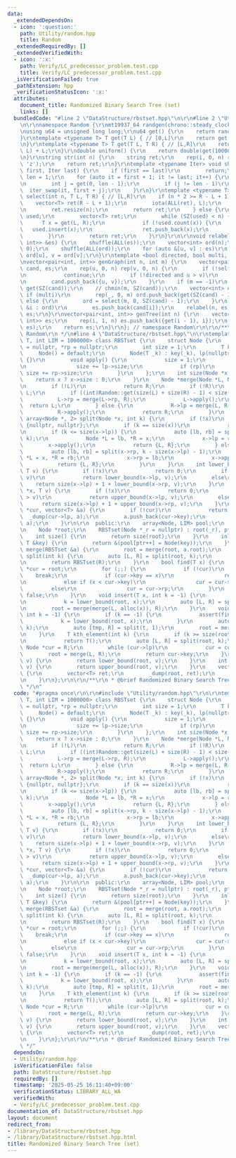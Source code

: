 ```yaml
---
data:
  _extendedDependsOn:
  - icon: ':question:'
    path: Utility/random.hpp
    title: Random
  _extendedRequiredBy: []
  _extendedVerifiedWith:
  - icon: ':x:'
    path: Verify/LC_predecessor_problem.test.cpp
    title: Verify/LC_predecessor_problem.test.cpp
  _isVerificationFailed: true
  _pathExtension: hpp
  _verificationStatusIcon: ':x:'
  attributes:
    document_title: Randomized Binary Search Tree (set)
    links: []
  bundledCode: "#line 2 \"DataStructure/rbstset.hpp\"\n\r\n#line 2 \"Utility/random.hpp\"\
    \n\r\nnamespace Random {\r\nmt19937_64 randgen(chrono::steady_clock::now().time_since_epoch().count());\r\
    \nusing u64 = unsigned long long;\r\nu64 get() {\r\n    return randgen();\r\n\
    }\r\ntemplate <typename T> T get(T L) { // [0,L]\r\n    return get() % (L + 1);\r\
    \n}\r\ntemplate <typename T> T get(T L, T R) { // [L,R]\r\n    return get(R -\
    \ L) + L;\r\n}\r\ndouble uniform() {\r\n    return double(get(1000000000)) / 1000000000;\r\
    \n}\r\nstring str(int n) {\r\n    string ret;\r\n    rep(i, 0, n) ret += get('a',\
    \ 'z');\r\n    return ret;\r\n}\r\ntemplate <typename Iter> void shuffle(Iter\
    \ first, Iter last) {\r\n    if (first == last)\r\n        return;\r\n    int\
    \ len = 1;\r\n    for (auto it = first + 1; it != last; it++) {\r\n        len++;\r\
    \n        int j = get(0, len - 1);\r\n        if (j != len - 1)\r\n          \
    \  iter_swap(it, first + j);\r\n    }\r\n}\r\ntemplate <typename T> vector<T>\
    \ select(int n, T L, T R) { // [L,R]\r\n    if (n * 2 >= R - L + 1) {\r\n    \
    \    vector<T> ret(R - L + 1);\r\n        iota(ALL(ret), L);\r\n        shuffle(ALL(ret));\r\
    \n        ret.resize(n);\r\n        return ret;\r\n    } else {\r\n        unordered_set<T>\
    \ used;\r\n        vector<T> ret;\r\n        while (SZ(used) < n) {\r\n      \
    \      T x = get(L, R);\r\n            if (!used.count(x)) {\r\n             \
    \   used.insert(x);\r\n                ret.push_back(x);\r\n            }\r\n\
    \        }\r\n        return ret;\r\n    }\r\n}\r\n\r\nvoid relabel(int n, vector<pair<int,\
    \ int>> &es) {\r\n    shuffle(ALL(es));\r\n    vector<int> ord(n);\r\n    iota(ALL(ord),\
    \ 0);\r\n    shuffle(ALL(ord));\r\n    for (auto &[u, v] : es)\r\n        u =\
    \ ord[u], v = ord[v];\r\n}\r\ntemplate <bool directed, bool multi, bool self>\r\
    \nvector<pair<int, int>> genGraph(int n, int m) {\r\n    vector<pair<int, int>>\
    \ cand, es;\r\n    rep(u, 0, n) rep(v, 0, n) {\r\n        if (!self and u == v)\r\
    \n            continue;\r\n        if (!directed and u > v)\r\n            continue;\r\
    \n        cand.push_back({u, v});\r\n    }\r\n    if (m == -1)\r\n        m =\
    \ get(SZ(cand));\r\n    // chmin(m, SZ(cand));\r\n    vector<int> ord;\r\n   \
    \ if (multi)\r\n        rep(_, 0, m) ord.push_back(get(SZ(cand) - 1));\r\n   \
    \ else {\r\n        ord = select(m, 0, SZ(cand) - 1);\r\n    }\r\n    for (auto\
    \ &i : ord)\r\n        es.push_back(cand[i]);\r\n    relabel(n, es);\r\n    return\
    \ es;\r\n}\r\nvector<pair<int, int>> genTree(int n) {\r\n    vector<pair<int,\
    \ int>> es;\r\n    rep(i, 1, n) es.push_back({get(i - 1), i});\r\n    relabel(n,\
    \ es);\r\n    return es;\r\n}\r\n}; // namespace Random\r\n\r\n/**\r\n * @brief\
    \ Random\r\n */\n#line 4 \"DataStructure/rbstset.hpp\"\n\r\ntemplate <typename\
    \ T, int LIM = 1000000> class RBSTset {\r\n    struct Node {\r\n        Node *lp\
    \ = nullptr, *rp = nullptr;\r\n        int size = 1;\r\n        T key;\r\n   \
    \     Node() = default;\r\n        Node(T _k) : key(_k), lp(nullptr), rp(nullptr)\
    \ {}\r\n        void apply() {\r\n            size = 1;\r\n            if (lp)\r\
    \n                size += lp->size;\r\n            if (rp)\r\n               \
    \ size += rp->size;\r\n        }\r\n    };\r\n    int size(Node *x) {\r\n    \
    \    return x ? x->size : 0;\r\n    }\r\n    Node *merge(Node *L, Node *R) {\r\
    \n        if (!L)\r\n            return R;\r\n        if (!R)\r\n            return\
    \ L;\r\n        if ((int)Random::get(size(L) + size(R) - 1) < size(L)) {\r\n \
    \           L->rp = merge(L->rp, R);\r\n            L->apply();\r\n          \
    \  return L;\r\n        } else {\r\n            R->lp = merge(L, R->lp);\r\n \
    \           R->apply();\r\n            return R;\r\n        }\r\n    }\r\n   \
    \ array<Node *, 2> split(Node *x, int k) {\r\n        if (!x)\r\n            return\
    \ {nullptr, nullptr};\r\n        if (k == size(x))\r\n            return {x, nullptr};\r\
    \n        if (k <= size(x->lp)) {\r\n            auto [lb, rb] = split(x->lp,\
    \ k);\r\n            Node *L = lb, *R = x;\r\n            x->lp = rb;\r\n    \
    \        x->apply();\r\n            return {L, R};\r\n        } else {\r\n   \
    \         auto [lb, rb] = split(x->rp, k - size(x->lp) - 1);\r\n            Node\
    \ *L = x, *R = rb;\r\n            x->rp = lb;\r\n            x->apply();\r\n \
    \           return {L, R};\r\n        }\r\n    }\r\n    int lower_bound(Node *x,\
    \ T v) {\r\n        if (!x)\r\n            return 0;\r\n        if (x->key >=\
    \ v)\r\n            return lower_bound(x->lp, v);\r\n        else\r\n        \
    \    return size(x->lp) + 1 + lower_bound(x->rp, v);\r\n    }\r\n    int upper_bound(Node\
    \ *x, T v) {\r\n        if (!x)\r\n            return 0;\r\n        if (x->key\
    \ > v)\r\n            return upper_bound(x->lp, v);\r\n        else\r\n      \
    \      return size(x->lp) + 1 + upper_bound(x->rp, v);\r\n    }\r\n    void _dump(Node\
    \ *cur, vector<T> &a) {\r\n        if (!cur)\r\n            return;\r\n      \
    \  _dump(cur->lp, a);\r\n        a.push_back(cur->key);\r\n        _dump(cur->rp,\
    \ a);\r\n    }\r\n\r\n  public:\r\n    array<Node, LIM> pool;\r\n    int ptr;\r\
    \n    Node *root;\r\n    RBSTset(Node *_r = nullptr) : root(_r), ptr(0) {}\r\n\
    \    int size() {\r\n        return size(root);\r\n    }\r\n    inline Node *alloc(const\
    \ T &key) {\r\n        return &(pool[ptr++] = Node(key));\r\n    }\r\n    void\
    \ merge(RBSTset &a) {\r\n        root = merge(root, a.root);\r\n    }\r\n    RBSTset\
    \ split(int k) {\r\n        auto [L, R] = split(root, k);\r\n        root = L;\r\
    \n        return RBSTset(R);\r\n    }\r\n    bool find(T x) {\r\n        Node\
    \ *cur = root;\r\n        for (;;) {\r\n            if (!cur)\r\n            \
    \    break;\r\n            if (cur->key == x)\r\n                return true;\r\
    \n            else if (x < cur->key)\r\n                cur = cur->lp;\r\n   \
    \         else\r\n                cur = cur->rp;\r\n        }\r\n        return\
    \ false;\r\n    }\r\n    void insert(T x, int k = -1) {\r\n        if (k == -1)\r\
    \n            k = lower_bound(root, x);\r\n        auto [L, R] = split(root, k);\r\
    \n        root = merge(merge(L, alloc(x)), R);\r\n    }\r\n    void erase(T x,\
    \ int k = -1) {\r\n        if (k == -1) {\r\n            assert(find(x));\r\n\
    \            k = lower_bound(root, x);\r\n        }\r\n        auto [L, t] = split(root,\
    \ k);\r\n        auto [tmp, R] = split(t, 1);\r\n        root = merge(L, R);\r\
    \n    }\r\n    T kth_element(int k) {\r\n        if (k >= size(root) or k < 0)\r\
    \n            return T();\r\n        auto [L, R] = split(root, k);\r\n       \
    \ Node *cur = R;\r\n        while (cur->lp)\r\n            cur = cur->lp;\r\n\
    \        root = merge(L, R);\r\n        return cur->key;\r\n    }\r\n    int lower_bound(T\
    \ v) {\r\n        return lower_bound(root, v);\r\n    }\r\n    int upper_bound(T\
    \ v) {\r\n        return upper_bound(root, v);\r\n    }\r\n    vector<T> dump()\
    \ {\r\n        vector<T> ret;\r\n        _dump(root, ret);\r\n        return ret;\r\
    \n    }\r\n};\r\n\r\n/**\r\n * @brief Randomized Binary Search Tree (set)\r\n\
    \ */\n"
  code: "#pragma once\r\n\r\n#include \"Utility/random.hpp\"\r\n\r\ntemplate <typename\
    \ T, int LIM = 1000000> class RBSTset {\r\n    struct Node {\r\n        Node *lp\
    \ = nullptr, *rp = nullptr;\r\n        int size = 1;\r\n        T key;\r\n   \
    \     Node() = default;\r\n        Node(T _k) : key(_k), lp(nullptr), rp(nullptr)\
    \ {}\r\n        void apply() {\r\n            size = 1;\r\n            if (lp)\r\
    \n                size += lp->size;\r\n            if (rp)\r\n               \
    \ size += rp->size;\r\n        }\r\n    };\r\n    int size(Node *x) {\r\n    \
    \    return x ? x->size : 0;\r\n    }\r\n    Node *merge(Node *L, Node *R) {\r\
    \n        if (!L)\r\n            return R;\r\n        if (!R)\r\n            return\
    \ L;\r\n        if ((int)Random::get(size(L) + size(R) - 1) < size(L)) {\r\n \
    \           L->rp = merge(L->rp, R);\r\n            L->apply();\r\n          \
    \  return L;\r\n        } else {\r\n            R->lp = merge(L, R->lp);\r\n \
    \           R->apply();\r\n            return R;\r\n        }\r\n    }\r\n   \
    \ array<Node *, 2> split(Node *x, int k) {\r\n        if (!x)\r\n            return\
    \ {nullptr, nullptr};\r\n        if (k == size(x))\r\n            return {x, nullptr};\r\
    \n        if (k <= size(x->lp)) {\r\n            auto [lb, rb] = split(x->lp,\
    \ k);\r\n            Node *L = lb, *R = x;\r\n            x->lp = rb;\r\n    \
    \        x->apply();\r\n            return {L, R};\r\n        } else {\r\n   \
    \         auto [lb, rb] = split(x->rp, k - size(x->lp) - 1);\r\n            Node\
    \ *L = x, *R = rb;\r\n            x->rp = lb;\r\n            x->apply();\r\n \
    \           return {L, R};\r\n        }\r\n    }\r\n    int lower_bound(Node *x,\
    \ T v) {\r\n        if (!x)\r\n            return 0;\r\n        if (x->key >=\
    \ v)\r\n            return lower_bound(x->lp, v);\r\n        else\r\n        \
    \    return size(x->lp) + 1 + lower_bound(x->rp, v);\r\n    }\r\n    int upper_bound(Node\
    \ *x, T v) {\r\n        if (!x)\r\n            return 0;\r\n        if (x->key\
    \ > v)\r\n            return upper_bound(x->lp, v);\r\n        else\r\n      \
    \      return size(x->lp) + 1 + upper_bound(x->rp, v);\r\n    }\r\n    void _dump(Node\
    \ *cur, vector<T> &a) {\r\n        if (!cur)\r\n            return;\r\n      \
    \  _dump(cur->lp, a);\r\n        a.push_back(cur->key);\r\n        _dump(cur->rp,\
    \ a);\r\n    }\r\n\r\n  public:\r\n    array<Node, LIM> pool;\r\n    int ptr;\r\
    \n    Node *root;\r\n    RBSTset(Node *_r = nullptr) : root(_r), ptr(0) {}\r\n\
    \    int size() {\r\n        return size(root);\r\n    }\r\n    inline Node *alloc(const\
    \ T &key) {\r\n        return &(pool[ptr++] = Node(key));\r\n    }\r\n    void\
    \ merge(RBSTset &a) {\r\n        root = merge(root, a.root);\r\n    }\r\n    RBSTset\
    \ split(int k) {\r\n        auto [L, R] = split(root, k);\r\n        root = L;\r\
    \n        return RBSTset(R);\r\n    }\r\n    bool find(T x) {\r\n        Node\
    \ *cur = root;\r\n        for (;;) {\r\n            if (!cur)\r\n            \
    \    break;\r\n            if (cur->key == x)\r\n                return true;\r\
    \n            else if (x < cur->key)\r\n                cur = cur->lp;\r\n   \
    \         else\r\n                cur = cur->rp;\r\n        }\r\n        return\
    \ false;\r\n    }\r\n    void insert(T x, int k = -1) {\r\n        if (k == -1)\r\
    \n            k = lower_bound(root, x);\r\n        auto [L, R] = split(root, k);\r\
    \n        root = merge(merge(L, alloc(x)), R);\r\n    }\r\n    void erase(T x,\
    \ int k = -1) {\r\n        if (k == -1) {\r\n            assert(find(x));\r\n\
    \            k = lower_bound(root, x);\r\n        }\r\n        auto [L, t] = split(root,\
    \ k);\r\n        auto [tmp, R] = split(t, 1);\r\n        root = merge(L, R);\r\
    \n    }\r\n    T kth_element(int k) {\r\n        if (k >= size(root) or k < 0)\r\
    \n            return T();\r\n        auto [L, R] = split(root, k);\r\n       \
    \ Node *cur = R;\r\n        while (cur->lp)\r\n            cur = cur->lp;\r\n\
    \        root = merge(L, R);\r\n        return cur->key;\r\n    }\r\n    int lower_bound(T\
    \ v) {\r\n        return lower_bound(root, v);\r\n    }\r\n    int upper_bound(T\
    \ v) {\r\n        return upper_bound(root, v);\r\n    }\r\n    vector<T> dump()\
    \ {\r\n        vector<T> ret;\r\n        _dump(root, ret);\r\n        return ret;\r\
    \n    }\r\n};\r\n\r\n/**\r\n * @brief Randomized Binary Search Tree (set)\r\n\
    \ */"
  dependsOn:
  - Utility/random.hpp
  isVerificationFile: false
  path: DataStructure/rbstset.hpp
  requiredBy: []
  timestamp: '2025-05-25 16:11:40+09:00'
  verificationStatus: LIBRARY_ALL_WA
  verifiedWith:
  - Verify/LC_predecessor_problem.test.cpp
documentation_of: DataStructure/rbstset.hpp
layout: document
redirect_from:
- /library/DataStructure/rbstset.hpp
- /library/DataStructure/rbstset.hpp.html
title: Randomized Binary Search Tree (set)
---
```

